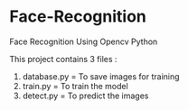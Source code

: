 # Face-Recognition
Face Recognition Using Opencv Python 

This project contains 3 files :
  1. database.py = To save images for training
  2. train.py = To train the model
  3. detect.py = To predict the images
